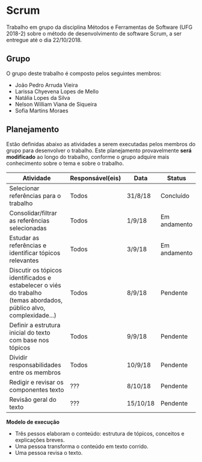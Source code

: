 ﻿# Scrum

Trabalho em grupo da disciplina Métodos e Ferramentas de Software (UFG 2018-2) sobre o método de desenvolvimento de software Scrum, a ser entregue até o dia 22/10/2018.

## Grupo

O grupo deste trabalho é composto pelos seguintes membros:

- João Pedro Arruda Vieira
- Larissa Chyevena Lopes de Mello
- Natália Lopes da Silva
- Nelson William Viana de Siqueira
- Sofia Martins Moraes

## Planejamento

Estão definidas abaixo as atividades a serem executadas pelos membros do grupo para desenvolver o trabalho. Este planejamento provavelmente **será modificado** ao longo do trabalho, conforme o grupo adquire mais conhecimento sobre o tema e sobre o trabalho.

| Atividade | Responsável(eis) | Data | Status |
|---|---|---|---|
| Selecionar referências para o trabalho | Todos  | 31/8/18 | Concluído |
| Consolidar/filtrar as referências selecionadas | Todos  | 1/9/18 | Em andamento |
| Estudar as referências e identificar tópicos relevantes | Todos  | 3/9/18 | Em andamento |
| Discutir os tópicos identificados e estabelecer o viés do trabalho<br>(temas abordados, público alvo, complexidade...) | Todos | 8/9/18 | Pendente |
| Definir a estrutura inicial do texto com base nos tópicos | Todos | 9/9/18 | Pendente |
| Dividir responsabilidades entre os membros | Todos  | 10/9/18 | Pendente |
| Redigir e revisar os componentes texto | ??? | 8/10/18 | Pendente |
| Revisão geral do texto | ??? | 15/10/18 | Pendente |

**Modelo de execução**
- Três pessos elaboram o conteúdo: estrutura de tópicos, conceitos e explicações breves.
- Uma pessoa transforma o conteúdo em texto corrido.
- Uma pessoa revisa o texto.
